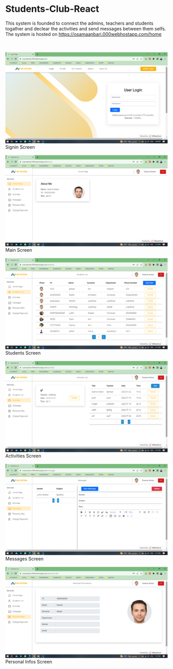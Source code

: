 # Students-Club-React
This system is founded to connect the admins, teachers and students togather and declear the activities and send messages between them selfs.
<br />The system is hosted on https://osamaanbari.000webhostapp.com/home

<br /><br />![Signin Screen](images/Screenshot%20(260).png)
<br />Signin Screen
<br /><br />![Main Screen](images/Screenshot%20(261).png)
<br />Main Screen
<br /><br />![Students Screen](images/Screenshot%20(262).png)
<br />Students Screen
<br /><br />![Activities Screen](images/Screenshot%20(263).png)
<br />Activities Screen
<br /><br />![Messages Screen](images/Screenshot%20(264).png)
<br />Messages Screen
<br /><br />![Personal Infos Screen](images/Screenshot%20(265).png)
<br />Personal Infos Screen